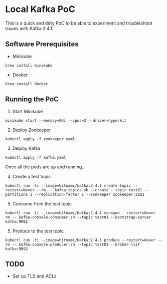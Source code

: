 # Local Kafka PoC

This is a quick and dirty PoC to be able to experiment and troubleshoot issues with Kafka 2.4.1.

## Software Prerequisites
* Minikube
```
brew install minikube
```

* Docker
```
brew install docker
```

## Running the PoC
1. Start Minikube
```
minikube start --memory=8Gi --cpus=2 --driver=hyperkit
```
2. Deploy Zookeeper
```
kubectl apply -f zookeeper.yaml
```
3. Deploy Kafka
```
kubectl apply -f kafka.yaml
```
Once all the pods are up and running...

4. Create a test topic
```
kubectl run -ti --image=bitnami/kafka:2.4.1 create-topic --restart=Never --rm -- kafka-topics.sh --create --topic test01 --partitions 1 --replication-factor 1 --zookeeper zookeeper:2181
```

5. Consume from the test topic
```
kubectl run -ti --image=bitnami/kafka:2.4.1 consume --restart=Never --rm -- kafka-console-consumer.sh --topic test01 --bootstrap-server kafka:9092
```

5. Produce to the test topic
```
kubectl run -ti --image=bitnami/kafka:2.4.1 produce --restart=Never --rm -- kafka-console-producer.sh --topic test01 --broker-list kafka:9092
```

## TODO
* Set up TLS and ACLs